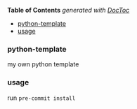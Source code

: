 <!-- START doctoc generated TOC please keep comment here to allow auto update -->
<!-- DON'T EDIT THIS SECTION, INSTEAD RE-RUN doctoc TO UPDATE -->
**Table of Contents**  *generated with [DocToc](https://github.com/thlorenz/doctoc)*

- [python-template](#python-template)
- [usage](#usage)

<!-- END doctoc generated TOC please keep comment here to allow auto update -->

### python-template

my own python template

### usage

run `pre-commit install`
